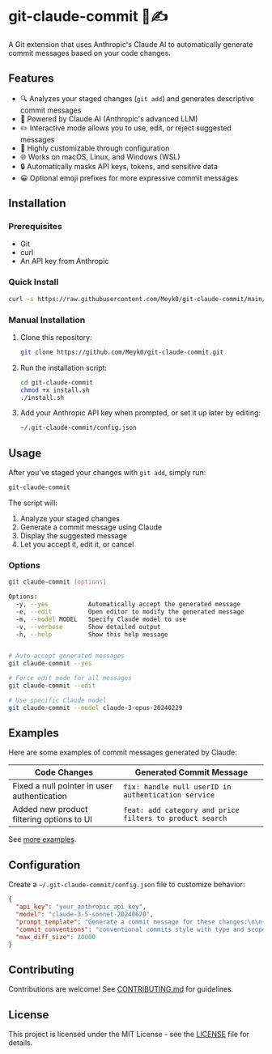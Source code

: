 # git-claude-commit 🤖✍️

A Git extension that uses Anthropic's Claude AI to automatically generate commit messages based on your code changes.

## Features

- 🔍 Analyzes your staged changes (`git add`) and generates descriptive commit messages
- 🤖 Powered by Claude AI (Anthropic's advanced LLM)
- ✏️ Interactive mode allows you to use, edit, or reject suggested messages
- 🔧 Highly customizable through configuration
- 🌐 Works on macOS, Linux, and Windows (WSL)
- 🔒 Automatically masks API keys, tokens, and sensitive data
- 😀 Optional emoji prefixes for more expressive commit messages

## Installation

### Prerequisites

- Git
- curl
- An API key from Anthropic

### Quick Install

```bash
curl -s https://raw.githubusercontent.com/Meyk0/git-claude-commit/main/install.sh | bash
```

### Manual Installation

1. Clone this repository:
   ```bash
   git clone https://github.com/Meyk0/git-claude-commit.git
   ```

2. Run the installation script:
   ```bash
   cd git-claude-commit
   chmod +x install.sh
   ./install.sh
   ```

3. Add your Anthropic API key when prompted, or set it up later by editing:
   ```bash
   ~/.git-claude-commit/config.json
   ```

## Usage

After you've staged your changes with `git add`, simply run:

```bash
git-claude-commit
```

The script will:
1. Analyze your staged changes
2. Generate a commit message using Claude
3. Display the suggested message
4. Let you accept it, edit it, or cancel

### Options

```bash
git claude-commit [options]

Options:
  -y, --yes           Automatically accept the generated message
  -e, --edit          Open editor to modify the generated message
  -m, --model MODEL   Specify Claude model to use
  -v, --verbose       Show detailed output
  -h, --help          Show this help message
```

```bash

# Auto-accept generated messages
git claude-commit --yes

# Force edit mode for all messages
git claude-commit --edit

# Use specific Claude model
git claude-commit --model claude-3-opus-20240229
```

## Examples

Here are some examples of commit messages generated by Claude:

| Code Changes | Generated Commit Message |
|--------------|--------------------------|
| Fixed a null pointer in user authentication | `fix: handle null userID in authentication service` |
| Added new product filtering options to UI | `feat: add category and price filters to product search` |

See [more examples](docs/EXAMPLES.md).

## Configuration

Create a `~/.git-claude-commit/config.json` file to customize behavior:

```json
{
  "api_key": "your_anthropic_api_key",
  "model": "claude-3-5-sonnet-20240620",
  "prompt_template": "Generate a commit message for these changes:\n\n{diff}\n\nFollow these conventions: {conventions}",
  "commit_conventions": "conventional commits style with type and scope",
  "max_diff_size": 20000
}
```

## Contributing

Contributions are welcome! See [CONTRIBUTING.md](CONTRIBUTING.md) for guidelines.

## License

This project is licensed under the MIT License - see the [LICENSE](LICENSE) file for details.